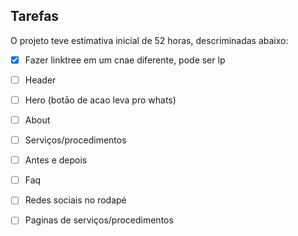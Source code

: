 ## Tarefas

O projeto teve estimativa inicial de 52 horas, descriminadas abaixo:

- [x] Fazer linktree em um cnae diferente, pode ser lp
- [ ] Header
- [ ] Hero (botāo de acao leva pro whats)
- [ ] About
- [ ] Serviços/procedimentos
- [ ] Antes e depois
- [ ] Faq
- [ ] Redes sociais no rodapé

- [ ] Paginas de serviços/procedimentos
